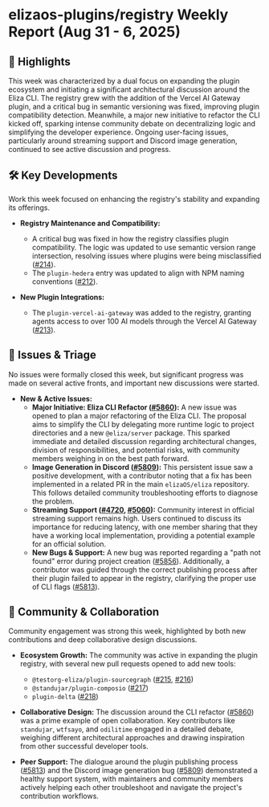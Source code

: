 # elizaos-plugins/registry Weekly Report (Aug 31 - 6, 2025)

## 🚀 Highlights
This week was characterized by a dual focus on expanding the plugin ecosystem and initiating a significant architectural discussion around the Eliza CLI. The registry grew with the addition of the Vercel AI Gateway plugin, and a critical bug in semantic versioning was fixed, improving plugin compatibility detection. Meanwhile, a major new initiative to refactor the CLI kicked off, sparking intense community debate on decentralizing logic and simplifying the developer experience. Ongoing user-facing issues, particularly around streaming support and Discord image generation, continued to see active discussion and progress.

## 🛠️ Key Developments
Work this week focused on enhancing the registry's stability and expanding its offerings.

*   **Registry Maintenance and Compatibility:**
    *   A critical bug was fixed in how the registry classifies plugin compatibility. The logic was updated to use semantic version range intersection, resolving issues where plugins were being misclassified ([#214](https://github.com/elizaos-plugins/registry/pull/214)).
    *   The `plugin-hedera` entry was updated to align with NPM naming conventions ([#212](https://github.com/elizaos-plugins/registry/pull/212)).

*   **New Plugin Integrations:**
    *   The `plugin-vercel-ai-gateway` was added to the registry, granting agents access to over 100 AI models through the Vercel AI Gateway ([#213](https://github.com/elizaos-plugins/registry/pull/213)).

## 🐛 Issues & Triage
No issues were formally closed this week, but significant progress was made on several active fronts, and important new discussions were started.

*   **New & Active Issues:**
    *   **Major Initiative: Eliza CLI Refactor ([#5860](https://github.com/elizaos-plugins/registry/issues/5860)):** A new issue was opened to plan a major refactoring of the Eliza CLI. The proposal aims to simplify the CLI by delegating more runtime logic to project directories and a new `@eliza/server` package. This sparked immediate and detailed discussion regarding architectural changes, division of responsibilities, and potential risks, with community members weighing in on the best path forward.
    *   **Image Generation in Discord ([#5809](https://github.com/elizaos-plugins/registry/issues/5809)):** This persistent issue saw a positive development, with a contributor noting that a fix has been implemented in a related PR in the main `elizaOS/eliza` repository. This follows detailed community troubleshooting efforts to diagnose the problem.
    *   **Streaming Support ([#4720](https://github.com/elizaos-plugins/registry/issues/5060), [#5060](https://github.com/elizaos-plugins/registry/issues/5060)):** Community interest in official streaming support remains high. Users continued to discuss its importance for reducing latency, with one member sharing that they have a working local implementation, providing a potential example for an official solution.
    *   **New Bugs & Support:** A new bug was reported regarding a "path not found" error during project creation ([#5856](https://github.com/elizaos-plugins/registry/issues/5856)). Additionally, a contributor was guided through the correct publishing process after their plugin failed to appear in the registry, clarifying the proper use of CLI flags ([#5813](https://github.com/elizaos-plugins/registry/issues/5813)).

## 💬 Community & Collaboration
Community engagement was strong this week, highlighted by both new contributions and deep collaborative design discussions.

*   **Ecosystem Growth:** The community was active in expanding the plugin registry, with several new pull requests opened to add new tools:
    *   `@testorg-eliza/plugin-sourcegraph` ([#215](https://github.com/elizaos-plugins/registry/pull/215), [#216](https://github.com/elizaos-plugins/registry/pull/216))
    *   `@standujar/plugin-composio` ([#217](https://github.com/elizaos-plugins/registry/pull/217))
    *   `plugin-delta` ([#218](https://github.com/elizaos-plugins/registry/pull/218))

*   **Collaborative Design:** The discussion around the CLI refactor ([#5860](https://github.com/elizaos-plugins/registry/issues/5860)) was a prime example of open collaboration. Key contributors like `standujar`, `wtfsayo`, and `odilitime` engaged in a detailed debate, weighing different architectural approaches and drawing inspiration from other successful developer tools.

*   **Peer Support:** The dialogue around the plugin publishing process ([#5813](https://github.com/elizaos-plugins/registry/issues/5813)) and the Discord image generation bug ([#5809](https://github.com/elizaos-plugins/registry/issues/5809)) demonstrated a healthy support system, with maintainers and community members actively helping each other troubleshoot and navigate the project's contribution workflows.